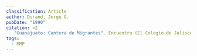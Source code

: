 ```yaml
---
classification: Article
author: Durand, Jorge G.
pubDate: "1990"
citation: >2
   "Guanajuato: Cantera de Migrantes". Encuentro (El Colegio de Jalisco) 4(16):49-62.
tags:
  - MMP
---
```

